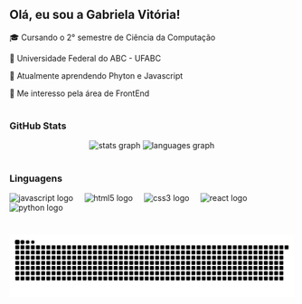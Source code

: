 ## Olá, eu sou a Gabriela Vitória!

<p align="left">🎓 Cursando o 2° semestre de Ciência da Computação </p>
<p align="left">💭 Universidade Federal do ABC - UFABC </p>
<p align="left">💜 Atualmente aprendendo Phyton e Javascript </p>
<p align="left">👾 Me interesso pela área de FrontEnd </p>

#

<h3> GitHub Stats </h3>

<div align="center">
  <img src="https://github-readme-stats.vercel.app/api?username=gabrielabzr&hide_title=false&hide_rank=false&show_icons=true&include_all_commits=true&count_private=true&disable_animations=false&theme=jolly&locale=en&hide_border=false" height="150" width="45%" alt="stats graph"  />
  <img src="https://github-readme-stats.vercel.app/api/top-langs?username=gabrielabzr&locale=en&hide_title=false&layout=compact&card_width=320&langs_count=5&theme=jolly&hide_border=false" height="150" width="45%" alt="languages graph"  />
</div>

#

<h3> Linguagens </h3>

<div align="left">
  <img src="https://cdn.jsdelivr.net/gh/devicons/devicon/icons/javascript/javascript-original.svg" height="30" alt="javascript logo"  />
  <img width="12" />
  <img src="https://cdn.jsdelivr.net/gh/devicons/devicon/icons/html5/html5-original.svg" height="30" alt="html5 logo"  />
  <img width="12" />
  <img src="https://cdn.jsdelivr.net/gh/devicons/devicon/icons/css3/css3-original.svg" height="30" alt="css3 logo"  />
  <img width="12" />
  <img src="https://cdn.jsdelivr.net/gh/devicons/devicon/icons/react/react-original.svg" height="30" alt="react logo"  />
  <img width="12" />
  <img src="https://cdn.jsdelivr.net/gh/devicons/devicon/icons/python/python-original.svg" height="30" alt="python logo"  />
  <img width="12" />

#

  <picture align="center">
  <source media="(prefers-color-scheme: dark)" srcset="https://raw.githubusercontent.com/gabrielabzr/gabrielabzr/output/github-contribution-grid-snake-dark.svg">
  <source media="(prefers-color-scheme: light)" srcset="https://raw.githubusercontent.com/gabrielabzr/gabrielabzr/output/github-contribution-grid-snake-dark.svg">
  <img align="center" alt="github contribution grid snake animation" src="https://raw.githubusercontent.com/gabrielabzr/gabrielabzr/output/github-contribution-grid-snake.svg">
</picture>
